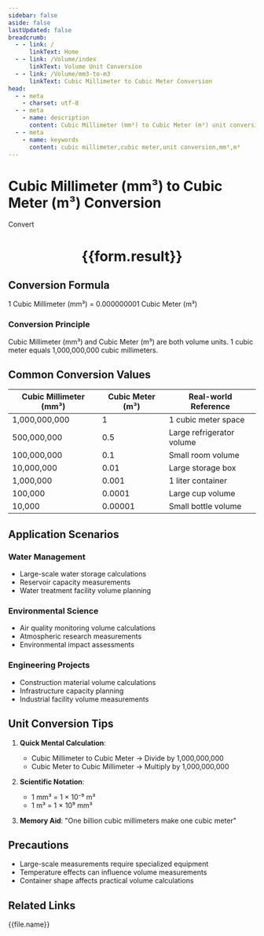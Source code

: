 ```yaml
---
sidebar: false
aside: false
lastUpdated: false
breadcrumb:
  - - link: /
      linkText: Home
  - - link: /Volume/index
      linkText: Volume Unit Conversion
  - - link: /Volume/mm3-to-m3
      linkText: Cubic Millimeter to Cubic Meter Conversion
head:
  - - meta
    - charset: utf-8
  - - meta
    - name: description
      content: Cubic Millimeter (mm³) to Cubic Meter (m³) unit conversion tool. 1 cubic millimeter equals 0.000000001 cubic meters.
  - - meta
    - name: keywords
      content: cubic millimeter,cubic meter,unit conversion,mm³,m³
---
```


# Cubic Millimeter (mm³) to Cubic Meter (m³) Conversion

<script setup>
import { onMounted, reactive, inject ,ref  } from 'vue'
import { NButton,NForm ,NFormItem,NInput,NInputNumber,NSelect,NCard,useMessage ,NGrid ,NGi } from 'naive-ui'
import { defineClientComponent } from 'vitepress'
import { Volume } from '../files';

const convert = inject('convert')
const formRef = ref(null);
const rules = {
  number:{
    required: true,
    type: 'number',
    trigger: "blur"
  }
}
const form = reactive({
  number:null,
  result:'',
  title:'Cubic Millimeter (mm³) to Cubic Meter (m³) Conversion'
})

const convertHandler = (e) => {
  e.preventDefault();
  formRef.value?.validate((errors)=>{
    if (!errors) {
      form.result = `${form.number} mm³ = ${convert(form.number).from('mm3').to('m3')} m³`
    }
  })
}
</script>

<n-form size="large" :model="form" ref='formRef' :rules="rules">
  <n-form-item label="Value" path="number">
    <n-input-number size="large" style="width:100%" :min="0" v-model:value="form.number" placeholder="Enter cubic millimeter value" />
  </n-form-item>
  <n-form-item>
    <n-button type="info" style="width:100%" @click="convertHandler">Convert</n-button>
  </n-form-item>
</n-form>
<n-card embedded :bordered="false" hoverable>
  <div style="text-align:center">
    <h1>{{form.result}}</h1>
  </div>
</n-card>

## Conversion Formula
1 Cubic Millimeter (mm³) = 0.000000001 Cubic Meter (m³)

### Conversion Principle
Cubic Millimeter (mm³) and Cubic Meter (m³) are both volume units. 1 cubic meter equals 1,000,000,000 cubic millimeters.

## Common Conversion Values
| Cubic Millimeter (mm³) | Cubic Meter (m³) | Real-world Reference                |
|------------------------|------------------|-------------------------------------|
| 1,000,000,000          | 1                | 1 cubic meter space                 |
| 500,000,000            | 0.5              | Large refrigerator volume           |
| 100,000,000            | 0.1              | Small room volume                   |
| 10,000,000             | 0.01             | Large storage box                   |
| 1,000,000              | 0.001            | 1 liter container                   |
| 100,000                | 0.0001           | Large cup volume                    |
| 10,000                 | 0.00001          | Small bottle volume                 |

## Application Scenarios
### Water Management
- Large-scale water storage calculations
- Reservoir capacity measurements
- Water treatment facility volume planning

### Environmental Science
- Air quality monitoring volume calculations
- Atmospheric research measurements
- Environmental impact assessments

### Engineering Projects
- Construction material volume calculations
- Infrastructure capacity planning
- Industrial facility volume measurements

## Unit Conversion Tips
1. **Quick Mental Calculation**:
   - Cubic Millimeter to Cubic Meter → Divide by 1,000,000,000
   - Cubic Meter to Cubic Millimeter → Multiply by 1,000,000,000

2. **Scientific Notation**:
   - 1 mm³ = 1 × 10⁻⁹ m³
   - 1 m³ = 1 × 10⁹ mm³

3. **Memory Aid**:
   "One billion cubic millimeters make one cubic meter"

## Precautions
- Large-scale measurements require specialized equipment
- Temperature effects can influence volume measurements
- Container shape affects practical volume calculations

## Related Links
<n-grid x-gap="12" :cols="2">
  <n-gi v-for="(file, index) in Volume" :key="index">
    <n-button
      text
      tag="a"
      :href="file.path"
      type="info"
    >
      {{file.name}}
    </n-button>
  </n-gi>
</n-grid>